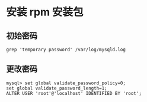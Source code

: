 # 安装 rpm 安装包

## 初始密码 
 `grep 'temporary password' /var/log/mysqld.log`
## 更改密码
`mysql> set global validate_password_policy=0; `
<br>`set global validate_password_length=1;`
<br>`ALTER USER 'root'@'localhost' IDENTIFIED BY 'root';`